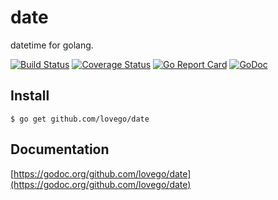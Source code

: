 # date
datetime for golang.

[![Build Status](https://travis-ci.org/lovego/date.svg?branch=master)](https://travis-ci.org/lovego/date)
[![Coverage Status](https://img.shields.io/coveralls/github/lovego/date/master.svg)](https://coveralls.io/github/lovego/date?branch=master)
[![Go Report Card](https://goreportcard.com/badge/github.com/lovego/date)](https://goreportcard.com/report/github.com/lovego/date)
[![GoDoc](https://godoc.org/github.com/lovego/date?status.svg)](https://godoc.org/github.com/lovego/date)

## Install
`$ go get github.com/lovego/date`


## Documentation
[https://godoc.org/github.com/lovego/date](https://godoc.org/github.com/lovego/date)
